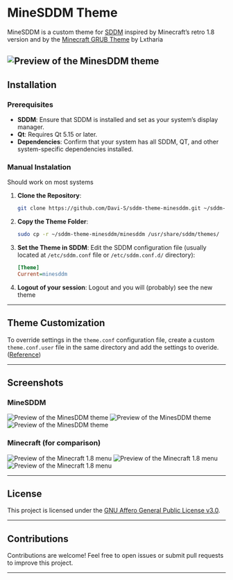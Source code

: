 # MineSDDM Theme

MineSDDM is a custom theme for [SDDM](https://wiki.archlinux.org/title/SDDM) inspired by Minecraft’s retro 1.8 version and by the [Minecraft GRUB Theme](https://github.com/Lxtharia/minegrub-theme) by Lxtharia

![Preview of the MinesDDM theme](screenshots/minesddm_preview_3.png)
---

## Installation

### Prerequisites

- **SDDM**: Ensure that SDDM is installed and set as your system’s display manager.
- **Qt**: Requires Qt 5.15 or later.
- **Dependencies**: Confirm that your system has all SDDM, QT, and other system-specific dependencies installed.

### Manual Instalation

Should work on most systems

1. **Clone the Repository**:
   ```bash
   git clone https://github.com/Davi-S/sddm-theme-minesddm.git ~/sddm-theme-minesddm
   ```

2. **Copy the Theme Folder**:
   ```bash
   sudo cp -r ~/sddm-theme-minesddm/minesddm /usr/share/sddm/themes/
   ```

3. **Set the Theme in SDDM**:
   Edit the SDDM configuration file (usually located at `/etc/sddm.conf` file or `/etc/sddm.conf.d/` directory):
   ```ini
   [Theme]
   Current=minesddm
   ```

3. **Logout of your session**:
   Logout and you will (probably) see the new theme

---

## Theme Customization

To override settings in the `theme.conf` configuration file, create a custom `theme.conf.user` file in the same directory and add the settings to overide. ([Reference](https://wiki.archlinux.org/title/SDDM#Customizing_a_theme))

---

## Screenshots

### MineSDDM
![Preview of the MinesDDM theme](screenshots/minesddm_preview_1.png)
![Preview of the MinesDDM theme](screenshots/minesddm_preview_2.png)
![Preview of the MinesDDM theme](screenshots/minesddm_preview_3.png)

### Minecraft (for comparison)
![Preview of the Minecraft 1.8 menu](screenshots/minecraft_preview_1.jpeg)
![Preview of the Minecraft 1.8 menu](screenshots/minecraft_preview_2.jpeg)
![Preview of the Minecraft 1.8 menu](screenshots/minecraft_preview_3.jpeg)

---

## License

This project is licensed under the [GNU Affero General Public License v3.0](LICENSE).

---

## Contributions

Contributions are welcome! Feel free to open issues or submit pull requests to improve this project.

---
